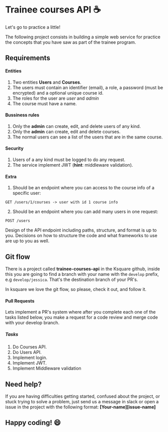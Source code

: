 # Trainee courses API  :coffee:

Let's go to practice a little!

The following project consists in building a simple web service for practice the concepts that you have saw as part of the trainee program.

## Requirements

#### Entities

1. Two entities **Users** and **Courses**.
2. The users must contain an identifier (email), a role, a password (must be encrypted) and a optional unique course id.
3. The roles for the user are _user_ and _admin_
4. The course must have a name.

#### Bussiness rules

1. Only the **admin** can create, edit, and delete users of any kind.
2. Only the **admin** can create, edit and delete courses.
3. The normal users can see a list of the users that are in the same course.

#### Security

1. Users of a any kind must be logged to do any request.
2. The service implement JWT (**hint**: middleware validation).

#### Extra

1. Should be an endpoint where you can access to the course info of a specific user:

```
GET /users/1/courses -> user with id 1 course info
```

2. Should be an endpoint where you can add many users in one request:

```
POST /users
```

Design of the API endpoint including paths, structure, and format is up to you. Decisions on how to structure the code and what frameworks to use are up to you as well.

## Git flow

There is a project called **trainee-courses-api** in the Ksquare github, inside this you are going to find a branch with your name with the `develop` prefix, e.g `develop/jessica`. That's the destination branch of your PR's.

In ksquare we love the git flow, so please, check it out, and follow it.

#### Pull Requests

Lets implement a PR's system where after you complete each one of the tasks listed below, you make a request for a code review and merge code with your develop branch.

##### Tasks

1. Do Courses API.
2. Do Users API.
3. Implement login.
4. Implement JWT.
5. Implement Middleware validation

## Need help?

If you are having difficulties getting started, confused about the project, or stuck trying to solve a problem, just send us a message in slack or open a issue in the project with the following format: **[Your-name][issue-name]**

## Happy coding! :smile:
